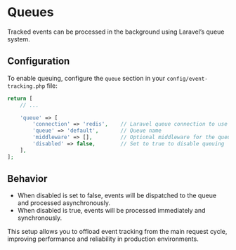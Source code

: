 # Queues

Tracked events can be processed in the background using Laravel’s queue system.

## Configuration

To enable queuing, configure the `queue` section in your `config/event-tracking.php` file:

```php
return [
    // ...

    'queue' => [
        'connection' => 'redis',    // Laravel queue connection to use
        'queue' => 'default',       // Queue name
        'middleware' => [],         // Optional middleware for the queued job
        'disabled' => false,        // Set to true to disable queuing
    ],
];
```

## Behavior

- When disabled is set to false, events will be dispatched to the queue and processed asynchronously.
- When disabled is true, events will be processed immediately and synchronously.

This setup allows you to offload event tracking from the main request cycle, improving performance and reliability in production environments.
